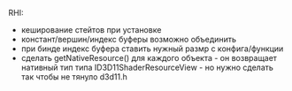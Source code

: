 ﻿RHI:
- кеширование стейтов при установке
- констант/вершин/индекс буферы возможно объединить
- при бинде индекс буфера ставить нужный размр с конфига/функции
- сделать getNativeResource() для каждого объекта - он возвращает нативный тип типа ID3D11ShaderResourceView - но нужно сделать так чтобы не тянуло d3d11.h